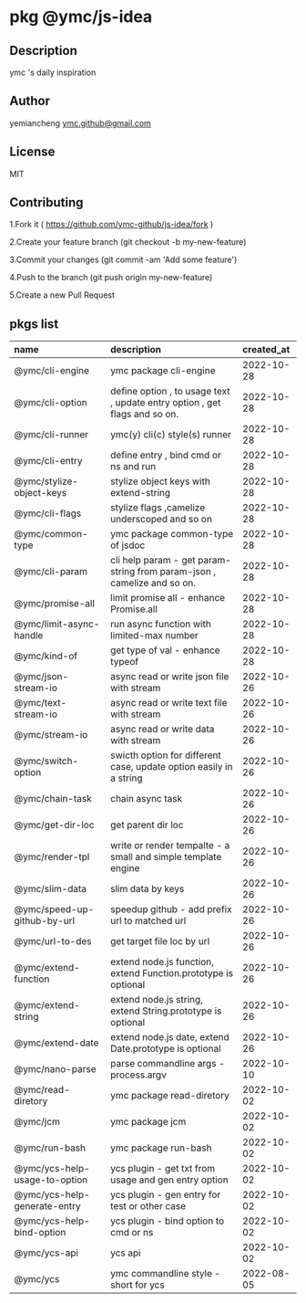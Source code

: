 # pkg @ymc/js-idea
## Description
ymc 's daily inspiration
## Author
yemiancheng <ymc.github@gmail.com>
## License
MIT
## Contributing
1.Fork it ( https://github.com/ymc-github/js-idea/fork )

2.Create your feature branch (git checkout -b my-new-feature)

3.Commit your changes (git commit -am 'Add some feature')

4.Push to the branch (git push origin my-new-feature)

5.Create a new Pull Request

## pkgs list
name|description|created_at
:--|:--|:--
@ymc/cli-engine|ymc package cli-engine|2022-10-28
@ymc/cli-option|define option , to usage text , update entry option , get flags and so on.|2022-10-28
@ymc/cli-runner|ymc(y) cli(c) style(s) runner|2022-10-28
@ymc/cli-entry|define entry , bind cmd or ns and run|2022-10-28
@ymc/stylize-object-keys|stylize object keys with extend-string|2022-10-28
@ymc/cli-flags|stylize flags ,camelize  underscoped and so on|2022-10-28
@ymc/common-type|ymc package common-type of jsdoc|2022-10-28
@ymc/cli-param|cli help param - get param-string from param-json , camelize and so on.|2022-10-28
@ymc/promise-all|limit promise all - enhance Promise.all|2022-10-28
@ymc/limit-async-handle|run async function with limited-max number|2022-10-28
@ymc/kind-of|get type of val - enhance typeof|2022-10-28
@ymc/json-stream-io|async read or write json file with stream|2022-10-26
@ymc/text-stream-io|async read or write text file with stream|2022-10-26
@ymc/stream-io|async read or write data with stream|2022-10-26
@ymc/switch-option|swicth option for different case, update option easily in a string|2022-10-26
@ymc/chain-task|chain async task|2022-10-26
@ymc/get-dir-loc|get parent dir loc|2022-10-26
@ymc/render-tpl|write or render tempalte - a small and simple template engine|2022-10-26
@ymc/slim-data|slim data by keys|2022-10-26
@ymc/speed-up-github-by-url|speedup github - add prefix url to matched url|2022-10-26
@ymc/url-to-des|get target file loc by url|2022-10-26
@ymc/extend-function|extend node.js function, extend Function.prototype is optional|2022-10-26
@ymc/extend-string|extend node.js string, extend String.prototype is optional|2022-10-26
@ymc/extend-date|extend node.js date, extend Date.prototype is optional|2022-10-26
@ymc/nano-parse|parse commandline args - process.argv|2022-10-10
@ymc/read-diretory|ymc package read-diretory|2022-10-02
@ymc/jcm|ymc package jcm|2022-10-02
@ymc/run-bash|ymc package run-bash|2022-10-02
@ymc/ycs-help-usage-to-option|ycs plugin - get txt from usage and gen entry option|2022-10-02
@ymc/ycs-help-generate-entry|ycs plugin - gen entry for test or other case|2022-10-02
@ymc/ycs-help-bind-option|ycs plugin - bind option to cmd or ns|2022-10-02
@ymc/ycs-api|ycs api|2022-10-02
@ymc/ycs|ymc commandline style - short for ycs|2022-08-05

